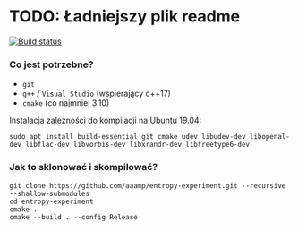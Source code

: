 # TODO: Ładniejszy plik readme

[![Build status](https://ci.appveyor.com/api/projects/status/fcs8eqfluka7o7jg?svg=true)](https://ci.appveyor.com/project/Antollo/entropy-experiment)

### Co jest potrzebne?

- `git`
- `g++` / `Visual Studio` (wspierający c++17)
- `cmake` (co najmniej 3.10)

Instalacja zależności do kompilacji na Ubuntu 19.04:

```
sudo apt install build-essential git cmake udev libudev-dev libopenal-dev libflac-dev libvorbis-dev libxrandr-dev libfreetype6-dev
```

### Jak to sklonować i skompilować?

```
git clone https://github.com/aaamp/entropy-experiment.git --recursive --shallow-submodules
cd entropy-experiment
cmake .
cmake --build . --config Release
```

